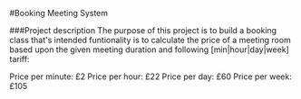 #Booking Meeting System

###Project description
The purpose of this project is to build a booking class that's intended funtionality is to calculate the price of a meeting room based upon the given meeting duration and following [min|hour|day|week] tariff:

Price per minute: £2
Price per hour: £22
Price per day: £60
Price per week: £105